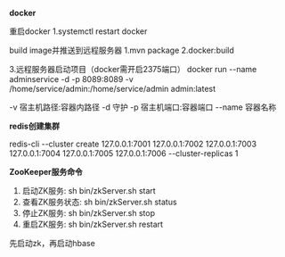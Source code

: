 **docker**

重启docker
1.systemctl restart docker

build image并推送到远程服务器
1.mvn package
2.docker:build

3.远程服务器启动项目（docker需开启2375端口）
docker run --name adminservice -d -p 8089:8089  -v /home/service/admin:/home/service/admin  admin:latest 

-v 宿主机路径:容器内路径
-d 守护
-p 宿主机端口:容器端口
--name 容器名称


**redis创建集群**

redis-cli --cluster create 127.0.0.1:7001 127.0.0.1:7002 127.0.0.1:7003 127.0.0.1:7004 127.0.0.1:7005 127.0.0.1:7006 --cluster-replicas 1



**ZooKeeper服务命令**
1. 启动ZK服务:       sh bin/zkServer.sh start
2. 查看ZK服务状态:    sh bin/zkServer.sh status
3. 停止ZK服务:       sh bin/zkServer.sh stop
4. 重启ZK服务:       sh bin/zkServer.sh restart

先启动zk，再启动hbase

